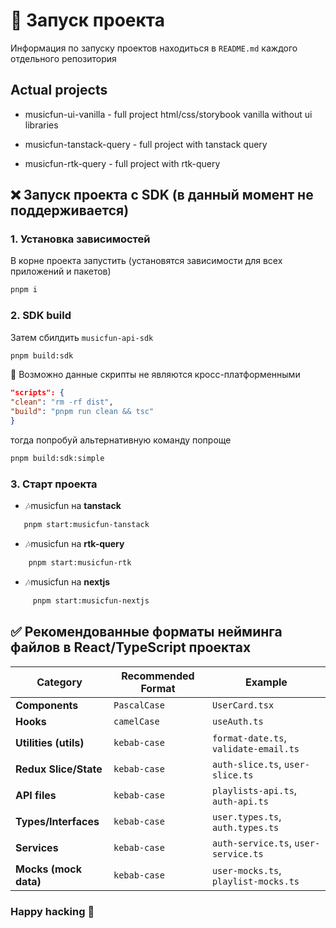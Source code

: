# 🚀 Запуск проекта

Информация по запуску проектов находиться в `README.md` каждого отдельного репозитория

## Actual projects

- musicfun-ui-vanilla - full project html/css/storybook vanilla without ui libraries

- musicfun-tanstack-query - full project with tanstack query

- musicfun-rtk-query - full project with rtk-query

## ❌ Запуск проекта с SDK (в данный момент не поддерживается)

### 1. Установка зависимостей

В корне проекта запустить (установятся зависимости для всех приложений и пакетов)

```bash
pnpm i
```

### 2. SDK build

Затем сбилдить `musicfun-api-sdk`

```bash
pnpm build:sdk
```

️🔔 Возможно данные скрипты не являются кросc-платформенными

```json
"scripts": {
"clean": "rm -rf dist",
"build": "pnpm run clean && tsc"
}
```

тогда попробуй альтернативную команду попроще

```bash
pnpm build:sdk:simple
```

### 3. Старт проекта

- 🎶musicfun на **tanstack**

```bash
   pnpm start:musicfun-tanstack
```

- 🎶musicfun на **rtk-query**

```bash
    pnpm start:musicfun-rtk
```

- 🎶musicfun на **nextjs**

```bash
     pnpm start:musicfun-nextjs
```

## ✅ Рекомендованные форматы нейминга файлов в React/TypeScript проектах

| Category              | Recommended Format | Example                               |
| --------------------- | ------------------ | ------------------------------------- |
| **Components**        | `PascalCase`       | `UserCard.tsx`                        |
| **Hooks**             | `camelCase`        | `useAuth.ts`                          |
| **Utilities (utils)** | `kebab-case`       | `format-date.ts`, `validate-email.ts` |
| **Redux Slice/State** | `kebab-case`       | `auth-slice.ts`, `user-slice.ts`      |
| **API files**         | `kebab-case`       | `playlists-api.ts`, `auth-api.ts`     |
| **Types/Interfaces**  | `kebab-case`       | `user.types.ts`, `auth.types.ts`      |
| **Services**          | `kebab-case`       | `auth-service.ts`, `user-service.ts`  |
| **Mocks (mock data)** | `kebab-case`       | `user-mocks.ts`, `playlist-mocks.ts`  |

### Happy hacking 🚀
